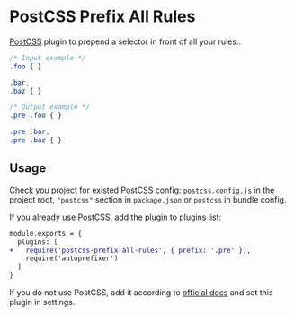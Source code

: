 # PostCSS Prefix All Rules

[PostCSS] plugin to prepend a selector in front of all your rules..

[PostCSS]: https://github.com/postcss/postcss

```css
/* Input example */
.foo { }

.bar,
.baz { }
```

```css
/* Output example */
.pre .foo { }

.pre .bar,
.pre .baz { }
```

## Usage

Check you project for existed PostCSS config: `postcss.config.js`
in the project root, `"postcss"` section in `package.json`
or `postcss` in bundle config.

If you already use PostCSS, add the plugin to plugins list:

```diff
module.exports = {
  plugins: [
+   require('postcss-prefix-all-rules', { prefix: '.pre' }),
    require('autoprefixer')
  ]
}
```

If you do not use PostCSS, add it according to [official docs]
and set this plugin in settings.

[official docs]: https://github.com/postcss/postcss#usage
